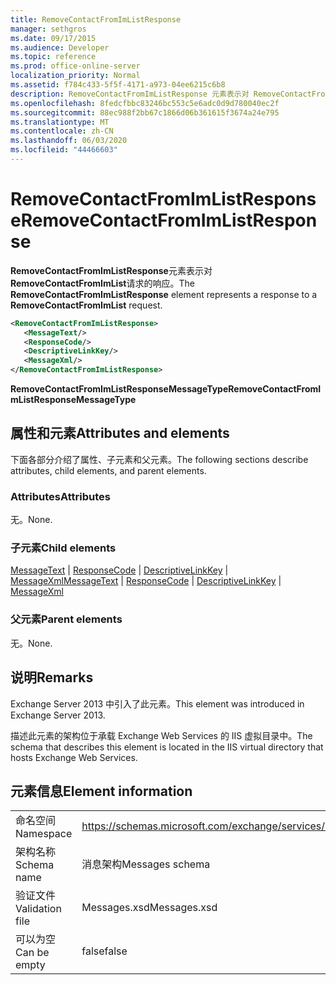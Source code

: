 ```yaml
---
title: RemoveContactFromImListResponse
manager: sethgros
ms.date: 09/17/2015
ms.audience: Developer
ms.topic: reference
ms.prod: office-online-server
localization_priority: Normal
ms.assetid: f784c433-5f5f-4171-a973-04ee6215c6b8
description: RemoveContactFromImListResponse 元素表示对 RemoveContactFromImList 请求的响应。
ms.openlocfilehash: 8fedcfbbc83246bc553c5e6adc0d9d780040ec2f
ms.sourcegitcommit: 88ec988f2bb67c1866d06b361615f3674a24e795
ms.translationtype: MT
ms.contentlocale: zh-CN
ms.lasthandoff: 06/03/2020
ms.locfileid: "44466603"
---
```

# <a name="removecontactfromimlistresponse"></a><span data-ttu-id="b7924-103">RemoveContactFromImListResponse</span><span class="sxs-lookup"><span data-stu-id="b7924-103">RemoveContactFromImListResponse</span></span>

<span data-ttu-id="b7924-104">**RemoveContactFromImListResponse**元素表示对**RemoveContactFromImList**请求的响应。</span><span class="sxs-lookup"><span data-stu-id="b7924-104">The **RemoveContactFromImListResponse** element represents a response to a **RemoveContactFromImList** request.</span></span> 
  
```XML
<RemoveContactFromImListResponse>
   <MessageText/>
   <ResponseCode/>
   <DescriptiveLinkKey/>
   <MessageXml/>
</RemoveContactFromImListResponse>
```

 <span data-ttu-id="b7924-105">**RemoveContactFromImListResponseMessageType**</span><span class="sxs-lookup"><span data-stu-id="b7924-105">**RemoveContactFromImListResponseMessageType**</span></span>
## <a name="attributes-and-elements"></a><span data-ttu-id="b7924-106">属性和元素</span><span class="sxs-lookup"><span data-stu-id="b7924-106">Attributes and elements</span></span>

<span data-ttu-id="b7924-107">下面各部分介绍了属性、子元素和父元素。</span><span class="sxs-lookup"><span data-stu-id="b7924-107">The following sections describe attributes, child elements, and parent elements.</span></span>
  
### <a name="attributes"></a><span data-ttu-id="b7924-108">Attributes</span><span class="sxs-lookup"><span data-stu-id="b7924-108">Attributes</span></span>

<span data-ttu-id="b7924-109">无。</span><span class="sxs-lookup"><span data-stu-id="b7924-109">None.</span></span>
  
### <a name="child-elements"></a><span data-ttu-id="b7924-110">子元素</span><span class="sxs-lookup"><span data-stu-id="b7924-110">Child elements</span></span>

<span data-ttu-id="b7924-111">[MessageText](messagetext.md)  | [ResponseCode](responsecode.md)  | [DescriptiveLinkKey](descriptivelinkkey.md)  | [MessageXml](messagexml.md)</span><span class="sxs-lookup"><span data-stu-id="b7924-111">[MessageText](messagetext.md) | [ResponseCode](responsecode.md) | [DescriptiveLinkKey](descriptivelinkkey.md) | [MessageXml](messagexml.md)</span></span>
  
### <a name="parent-elements"></a><span data-ttu-id="b7924-112">父元素</span><span class="sxs-lookup"><span data-stu-id="b7924-112">Parent elements</span></span>

<span data-ttu-id="b7924-113">无。</span><span class="sxs-lookup"><span data-stu-id="b7924-113">None.</span></span>
  
## <a name="remarks"></a><span data-ttu-id="b7924-114">说明</span><span class="sxs-lookup"><span data-stu-id="b7924-114">Remarks</span></span>

<span data-ttu-id="b7924-115">Exchange Server 2013 中引入了此元素。</span><span class="sxs-lookup"><span data-stu-id="b7924-115">This element was introduced in Exchange Server 2013.</span></span>
  
<span data-ttu-id="b7924-116">描述此元素的架构位于承载 Exchange Web Services 的 IIS 虚拟目录中。</span><span class="sxs-lookup"><span data-stu-id="b7924-116">The schema that describes this element is located in the IIS virtual directory that hosts Exchange Web Services.</span></span>
  
## <a name="element-information"></a><span data-ttu-id="b7924-117">元素信息</span><span class="sxs-lookup"><span data-stu-id="b7924-117">Element information</span></span>

|||
|:-----|:-----|
|<span data-ttu-id="b7924-118">命名空间</span><span class="sxs-lookup"><span data-stu-id="b7924-118">Namespace</span></span>  <br/> |https://schemas.microsoft.com/exchange/services/2006/messages  <br/> |
|<span data-ttu-id="b7924-119">架构名称</span><span class="sxs-lookup"><span data-stu-id="b7924-119">Schema name</span></span>  <br/> |<span data-ttu-id="b7924-120">消息架构</span><span class="sxs-lookup"><span data-stu-id="b7924-120">Messages schema</span></span>  <br/> |
|<span data-ttu-id="b7924-121">验证文件</span><span class="sxs-lookup"><span data-stu-id="b7924-121">Validation file</span></span>  <br/> |<span data-ttu-id="b7924-122">Messages.xsd</span><span class="sxs-lookup"><span data-stu-id="b7924-122">Messages.xsd</span></span>  <br/> |
|<span data-ttu-id="b7924-123">可以为空</span><span class="sxs-lookup"><span data-stu-id="b7924-123">Can be empty</span></span>  <br/> |<span data-ttu-id="b7924-124">false</span><span class="sxs-lookup"><span data-stu-id="b7924-124">false</span></span>  <br/> |
   

